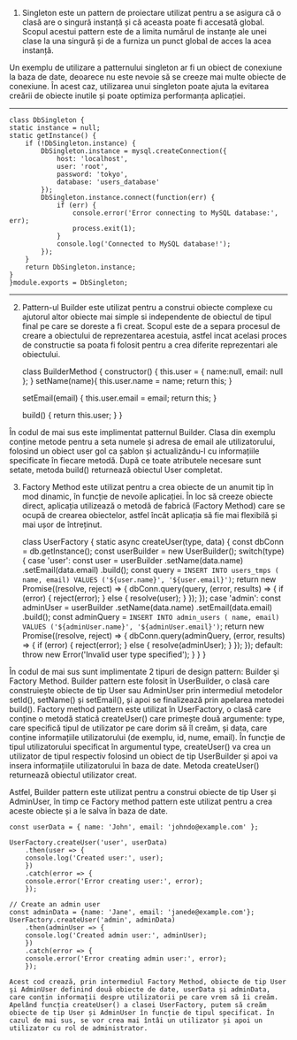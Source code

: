 1.  Singleton este un pattern de proiectare utilizat pentru a se asigura că o clasă are o singură instanță și că aceasta poate fi accesată global. Scopul acestui pattern este de a limita numărul de instanțe ale unei clase la una singură și de a furniza un punct global de acces la acea instanță.

Un exemplu de utilizare a patternului singleton ar fi un obiect de conexiune la baza de date, deoarece nu este nevoie să se creeze mai multe obiecte de conexiune. În acest caz, utilizarea unui singleton poate ajuta la evitarea creării de obiecte inutile și poate optimiza performanța aplicației.

**********************

    class DbSingleton {
    static instance = null;
    static getInstance() {
        if (!DbSingleton.instance) {
            DbSingleton.instance = mysql.createConnection({
                host: 'localhost',
                user: 'root',
                password: 'tokyo',
                database: 'users_database'
            });
            DbSingleton.instance.connect(function(err) {
                if (err) {
                    console.error('Error connecting to MySQL database:', err);
                    process.exit(1);
                }
                console.log('Connected to MySQL database!');
            });
        }
        return DbSingleton.instance;
    }
    }module.exports = DbSingleton;



**********************

2.  Pattern-ul Builder este utilizat pentru a construi obiecte complexe cu ajutorul altor obiecte mai simple si independente de obiectul de tipul final pe care se doreste a fi creat. Scopul este de a separa procesul de creare a obiectului de reprezentarea acestuia, astfel incat acelasi proces de constructie sa poata fi folosit pentru a crea diferite reprezentari ale obiectului.

	class BuilderMethod {
    constructor() {
        this.user = {
            name:null,
            email: null
        };
    }
    setName(name){
        this.user.name = name;
        return this;
    }

    setEmail(email) {
        this.user.email = email;
        return this;
    }

    build() {
        return this.user;
    }
}


În codul de mai sus este implimentat patternul Builder. Clasa din exemplu conține metode pentru a seta numele și adresa de email ale utilizatorului, folosind un obiect user gol ca șablon și actualizându-l cu informațiile specificate în fiecare metodă. După ce toate atributele necesare sunt setate, metoda build() returnează obiectul User completat.


3.  Factory Method este utilizat pentru a crea obiecte de un anumit tip în mod dinamic, în funcție de nevoile aplicației. În loc să creeze obiecte direct, aplicația utilizează o metodă de fabrică (Factory Method) care se ocupă de crearea obiectelor, astfel încât aplicația să fie mai flexibilă și mai ușor de întreținut.


    class UserFactory {
    static async createUser(type, data) {
        const dbConn = db.getInstance();
        const userBuilder = new UserBuilder();
        switch(type) {
            case 'user':
                const user = userBuilder
                    .setName(data.name)
                    .setEmail(data.email)
                    .build();
                const query = `INSERT INTO users_tmps ( name, email) VALUES ('${user.name}', '${user.email}')`;
                return new Promise((resolve, reject) => {
                    dbConn.query(query, (error, results) => {
                        if (error) {
                            reject(error);
                        } else {
                            resolve(user);
                        }
                    });
                });
            case 'admin':
                const adminUser = userBuilder
                    .setName(data.name)
                    .setEmail(data.email)
                    .build();
                const adminQuery = `INSERT INTO admin_users ( name, email) VALUES ('${adminUser.name}', '${adminUser.email}')`;
                return new Promise((resolve, reject) => {
                    dbConn.query(adminQuery, (error, results) => {
                        if (error) {
                            reject(error);
                        } else {
                            resolve(adminUser);
                        }
                    });
                });
            default:
                throw new Error('Invalid user type specified');
        }
    }
}

În codul de mai sus sunt implimentate 2 tipuri de design pattern: Builder şi Factory Method.
Builder pattern este folosit în UserBuilder, o clasă care construiește obiecte de tip User sau AdminUser prin intermediul metodelor setId(), setName() și setEmail(), și apoi se finalizează prin apelarea metodei build().
Factory method pattern este utilizat în UserFactory, o clasă care conține o metodă statică createUser() care primește două argumente: type, care specifică tipul de utilizator pe care dorim să îl creăm, și data, care conține informațiile utilizatorului (de exemplu, id, nume, email). În funcție de tipul utilizatorului specificat în argumentul type, createUser() va crea un utilizator de tipul respectiv folosind un obiect de tip UserBuilder și apoi va insera informațiile utilizatorului în baza de date. Metoda createUser() returnează obiectul utilizator creat.


Astfel, Builder pattern este utilizat pentru a construi obiecte de tip User și AdminUser, în timp ce Factory method pattern este utilizat pentru a crea aceste obiecte și a le salva în baza de date. 
 
	const userData = { name: 'John', email: 'johndo@example.com' };

	UserFactory.createUser('user', userData)
	    .then(user => {
		console.log('Created user:', user);
	    })
	    .catch(error => {
		console.error('Error creating user:', error);
	    });

	// Create an admin user
	const adminData = {name: 'Jane', email: 'janede@example.com'};
	UserFactory.createUser('admin', adminData)
	    .then(adminUser => {
		console.log('Created admin user:', adminUser);
	    })
	    .catch(error => {
		console.error('Error creating admin user:', error);
	    });
    
	Acest cod crează, prin intermediul Factory Method, obiecte de tip User şi AdminUser definind două obiecte de date, userData și adminData, care conțin informații despre utilizatorii pe care vrem să îi creăm.
	Apelând funcția createUser() a clasei UserFactory, putem să creăm obiecte de tip User și AdminUser în funcție de tipul specificat. În cazul de mai sus, se vor crea mai întâi un utilizator și apoi un utilizator cu rol de administrator. 

